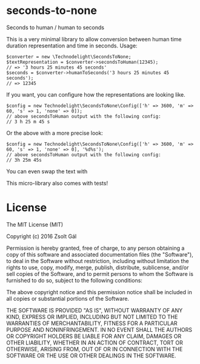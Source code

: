 # seconds-to-none
Seconds to human / human to seconds

This is a very minimal library to allow conversion between human time duration representation and time in seconds.
Usage:

```
$converter = new \Technodelight\SecondsToNone;
$textRepresentation = $converter->secondsToHuman(12345);
// => '3 hours 25 minutes 45 seconds'
$seconds = $converter->humanToSeconds('3 hours 25 minutes 45 seconds');
// => 12345
```

If you want, you can configure how the representations are looking like.
```
$config = new Technodelight\SecondsToNone\Config(['h' => 3600, 'm' => 60, 's' => 1, 'none' => 0]);
// above secondsToHuman output with the following config:
// 3 h 25 m 45 s
```
Or the above with a more precise look:
```
$config = new Technodelight\SecondsToNone\Config(['h' => 3600, 'm' => 60, 's' => 1, 'none' => 0], '%d%s');
// above secondsToHuman output with the following config:
// 3h 25m 45s
```
You can even swap the text with

This micro-library also comes with tests!

# License

The MIT License (MIT)

Copyright (c) 2016 Zsolt Gál

Permission is hereby granted, free of charge, to any person obtaining a copy
of this software and associated documentation files (the "Software"), to deal
in the Software without restriction, including without limitation the rights
to use, copy, modify, merge, publish, distribute, sublicense, and/or sell
copies of the Software, and to permit persons to whom the Software is
furnished to do so, subject to the following conditions:

The above copyright notice and this permission notice shall be included in all
copies or substantial portions of the Software.

THE SOFTWARE IS PROVIDED "AS IS", WITHOUT WARRANTY OF ANY KIND, EXPRESS OR
IMPLIED, INCLUDING BUT NOT LIMITED TO THE WARRANTIES OF MERCHANTABILITY,
FITNESS FOR A PARTICULAR PURPOSE AND NONINFRINGEMENT. IN NO EVENT SHALL THE
AUTHORS OR COPYRIGHT HOLDERS BE LIABLE FOR ANY CLAIM, DAMAGES OR OTHER
LIABILITY, WHETHER IN AN ACTION OF CONTRACT, TORT OR OTHERWISE, ARISING FROM,
OUT OF OR IN CONNECTION WITH THE SOFTWARE OR THE USE OR OTHER DEALINGS IN THE
SOFTWARE.
